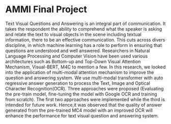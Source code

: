 # AMMI Final Project

Text Visual Questions and Answering is an integral part of communication. It takes the respondent the ability to comprehend what the speaker is asking and relate the text to visual objects in the scene including textual information, there to be an effective communication. This cuts across divers discipline, in which machine learning has a role to perform in ensuring that questions are understood and well answered. Researchers in Natural Language Processing and Computer Vision have been used various architectures such as Bottom-up and Top-Down Visual Attention Mechanism, Visual-BERT, M4C to mention a few. In this research, we looked into the application of multi-modal attention mechanism to improve the question and answering system.  We use multi-modal transformer with auto regressive answer generation to process the Text, Image and Optical Character Recognition(OCR).  Three approaches were proposed (Evaluating the pre-train model, fine-tuning the model with Google OCR and training from scratch). The first two approaches were implemented while the third is intended for future work. Hence,it was observed that the quality of answer generated from the pre-trained MC4 model with an improved OCR will enhance the performance for text visual question and answering system.
